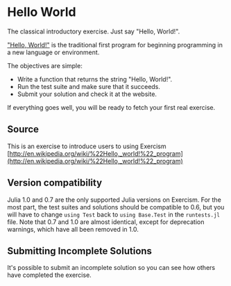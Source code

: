 # Hello World

The classical introductory exercise. Just say "Hello, World!".

["Hello, World!"](http://en.wikipedia.org/wiki/%22Hello,_world!%22_program) is
the traditional first program for beginning programming in a new language
or environment.

The objectives are simple:

- Write a function that returns the string "Hello, World!".
- Run the test suite and make sure that it succeeds.
- Submit your solution and check it at the website.

If everything goes well, you will be ready to fetch your first real exercise.
## Source

This is an exercise to introduce users to using Exercism [http://en.wikipedia.org/wiki/%22Hello,_world!%22_program](http://en.wikipedia.org/wiki/%22Hello,_world!%22_program)


## Version compatibility
Julia 1.0 and 0.7 are the only supported Julia versions on Exercism.
For the most part, the test suites and solutions should be compatible to 0.6, but you will have to change `using Test` back to `using Base.Test` in the `runtests.jl` file.
Note that 0.7 and 1.0 are almost identical, except for deprecation warnings, which have all been removed in 1.0.

## Submitting Incomplete Solutions
It's possible to submit an incomplete solution so you can see how others have completed the exercise.
